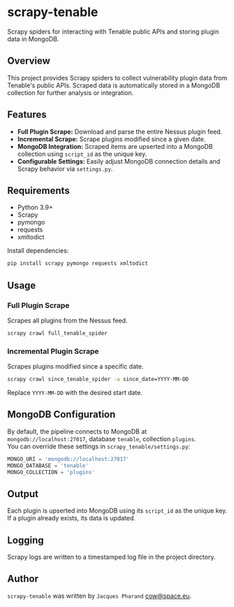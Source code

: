 # scrapy-tenable

Scrapy spiders for interacting with Tenable public APIs and storing plugin data in MongoDB.

## Overview

This project provides Scrapy spiders to collect vulnerability plugin data from Tenable's public APIs. Scraped data is automatically stored in a MongoDB collection for further analysis or integration.

## Features

- **Full Plugin Scrape:** Download and parse the entire Nessus plugin feed.
- **Incremental Scrape:** Scrape plugins modified since a given date.
- **MongoDB Integration:** Scraped items are upserted into a MongoDB collection using `script_id` as the unique key.
- **Configurable Settings:** Easily adjust MongoDB connection details and Scrapy behavior via `settings.py`.

## Requirements

- Python 3.9+
- Scrapy
- pymongo
- requests
- xmltodict

Install dependencies:
```bash
pip install scrapy pymongo requests xmltodict
```

## Usage

### Full Plugin Scrape

Scrapes all plugins from the Nessus feed.

```bash
scrapy crawl full_tenable_spider
```

### Incremental Plugin Scrape

Scrapes plugins modified since a specific date.

```bash
scrapy crawl since_tenable_spider -a since_date=YYYY-MM-DD
```

Replace `YYYY-MM-DD` with the desired start date.

## MongoDB Configuration

By default, the pipeline connects to MongoDB at `mongodb://localhost:27017`, database `tenable`, collection `plugins`.  
You can override these settings in `scrapy_tenable/settings.py`:

```python
MONGO_URI = 'mongodb://localhost:27017'
MONGO_DATABASE = 'tenable'
MONGO_COLLECTION = 'plugins'
```

## Output

Each plugin is upserted into MongoDB using its `script_id` as the unique key. If a plugin already exists, its data is updated.

## Logging

Scrapy logs are written to a timestamped log file in the project directory.

## Author

``scrapy-tenable`` was written by ``Jacques Pharand`` <cow@space.eu>.